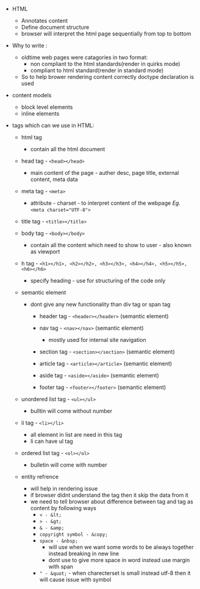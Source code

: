 - HTML
    - Annotates content
    - Define document structure
    - browser will interpret the html page sequentially from top to bottom

- Why to write <!doctype html>:
    - oldtime web pages were catagories in two format:
        - non compliant to the html standards(render in quirks mode)
        - compliant to html standard(render in standard mode)
    - So to help brower rendering content correctly doctype declaration is used

- content models
    - block level elements
    - inline elements

- tags which can we use in HTML:
    - html tag
        - contain all the html document

    - head tag - `<head></head>`
        - main content of the page - auther desc, page title, external content, meta data
    - meta tag - `<meta>`
        - attribute - charset - to interpret content of the webpage
        _Eg._
        `<meta charset="UTF-8">`

    - title tag - `<title></title>`

    - body tag - `<body></body>`
        - contain all the content which need to show to user - also known as viewport

    - h tag - `<h1></h1>, <h2></h2>, <h3></h3>, <h4></h4>, <h5></h5>, <h6></h6>`
        - specify heading - use for structuring of the code only

    - semantic element
        - dont give any new functionality than div tag or span tag
            - header tag - `<header></header>` (semantic element)

            - nav tag - `<nav></nav>` (semantic element)
                - mostly used for internal site navigation

            - section tag - `<section></section>` (semantic element)
            - article tag - `<article></article>` (semantic element)
            - aside tag - `<aside></aside>` (semantic element)
            - footer tag - `<footer></footer>` (semantic element)
    
    - unordered list tag - `<ul></ul>`
        - bulltin will come without number
    - li tag - `<li></li>`
        - all element in list are need in this tag
        - li can have ul tag
    - ordered list tag - `<ol></ol>`
        - bulletin will come with number

    - entity refrence
        - will help in rendering issue
        - if browser didnt understand the tag then it skip the data from it
        - we need to tell browser about difference between tag and tag as content by following ways
            - `< - &lt;`
            - `> - &gt;`
            - `& - &amp;`
            - `copyright symbol - &copy;`
            - `space - &nbsp;`
                - will use when we want some words to be always together instead breaking in new line
                - dont use to give more space in word instead use margin with span
            - `" - &quot;` - when charecterset is small instead utf-8 then it will cause issue with symbol